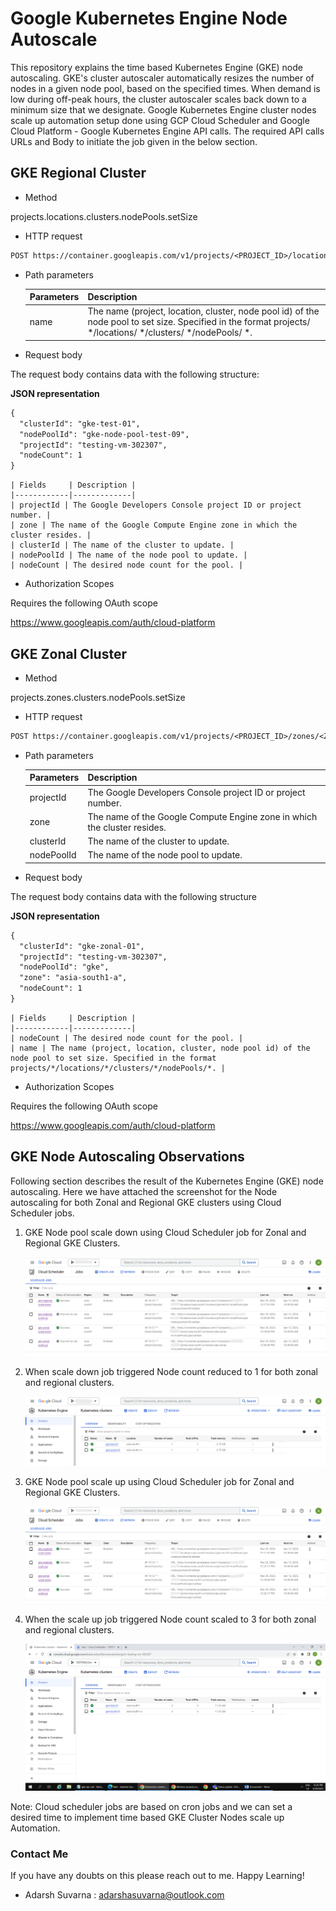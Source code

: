 # Google Kubernetes Engine Node Autoscale

This repository explains the time based  Kubernetes Engine (GKE) node autoscaling. GKE's cluster autoscaler automatically resizes the number of nodes in a given node pool, based on the specified times. When demand is low during off-peak hours, the cluster autoscaler scales back down to a minimum size that we designate.
Google Kubernetes Engine cluster nodes scale up automation setup done using GCP Cloud Scheduler and Google Cloud Platform - Google Kubernetes Engine API calls. The required API calls URLs and Body to initiate the job given in the below section.

## GKE Regional Cluster

- Method 

projects.locations.clusters.nodePools.setSize

- HTTP request

```diff 
POST https://container.googleapis.com/v1/projects/<PROJECT_ID>/locations/<LOCATION>/clusters/<CLUSTER_NAME>/nodePools/<NODEPOOL_NAME>:setSize
```

- Path parameters

    | Parameters | Description |
    |------------|-------------|
    | name | The name (project, location, cluster, node pool id) of the node pool to set size. Specified in the format projects/ */locations/ */clusters/ */nodePools/ *. |


- Request body

The request body contains data with the following structure:

**JSON representation**
```diff
{
  "clusterId": "gke-test-01",
  "nodePoolId": "gke-node-pool-test-09",
  "projectId": "testing-vm-302307",
  "nodeCount": 1
}
```

    | Fields     | Description |
    |------------|-------------|
    | projectId | The Google Developers Console project ID or project number. |
    | zone | The name of the Google Compute Engine zone in which the cluster resides. |
    | clusterId | The name of the cluster to update. |
    | nodePoolId | The name of the node pool to update. |
    | nodeCount | The desired node count for the pool. |


- Authorization Scopes

Requires the following OAuth scope

https://www.googleapis.com/auth/cloud-platform

## GKE Zonal Cluster

- Method 

projects.zones.clusters.nodePools.setSize

- HTTP request

```diff 
POST https://container.googleapis.com/v1/projects/<PROJECT_ID>/zones/<ZONE>/clusters/<CLUSTER_ID>/nodePools/<NODE_POOL_ID>/setSize
```

- Path parameters

    | Parameters | Description |
    |------------|-------------|
    | projectId | The Google Developers Console project ID or project number. |
    | zone | The name of the Google Compute Engine zone in which the cluster resides. |
    | clusterId | The name of the cluster to update. |
    | nodePoolId | The name of the node pool to update.  |


- Request body

The request body contains data with the following structure

**JSON representation**
```diff
{
  "clusterId": "gke-zonal-01",
  "projectId": "testing-vm-302307",
  "nodePoolId": "gke",
  "zone": "asia-south1-a",
  "nodeCount": 1
}
```

    | Fields     | Description |
    |------------|-------------|
    | nodeCount | The desired node count for the pool. |
    | name | The name (project, location, cluster, node pool id) of the node pool to set size. Specified in the format projects/*/locations/*/clusters/*/nodePools/*. |

- Authorization Scopes

Requires the following OAuth scope

https://www.googleapis.com/auth/cloud-platform

## GKE Node Autoscaling Observations

Following section describes the result of the Kubernetes Engine (GKE) node autoscaling. Here we have attached the screenshot for the Node autoscaling for both Zonal and Regional GKE clusters using Cloud Scheduler jobs.

1. GKE Node pool scale down using Cloud Scheduler job for Zonal and Regional GKE Clusters.
    <p>
    <img src="https://github.com/Adarsh-Suvarna/gke-node-scheduled-autoscaler/blob/main/img/img-1.png">
    </p>
2. When scale down job triggered Node count reduced to 1 for both zonal and regional clusters.
    <p>
    <img src="https://github.com/Adarsh-Suvarna/gke-node-scheduled-autoscaler/blob/main/img/img-2.png">
    </p>
3. GKE Node pool scale up using Cloud Scheduler job for Zonal and Regional GKE Clusters.
    <p>
    <img src="https://github.com/Adarsh-Suvarna/gke-node-scheduled-autoscaler/blob/main/img/img-3.png">
    </p>
4. When the scale up job triggered Node count scaled to 3 for both zonal and regional clusters.
    <p>
    <img src="https://github.com/Adarsh-Suvarna/gke-node-scheduled-autoscaler/blob/main/img/img-4.png">
    </p>
Note: Cloud scheduler jobs are based on cron jobs and we can set a desired time to implement time based GKE Cluster Nodes scale up Automation.

### Contact Me
 If you have any doubts on this please reach out to me. Happy Learning!
 - Adarsh Suvarna : adarshasuvarna@outlook.com